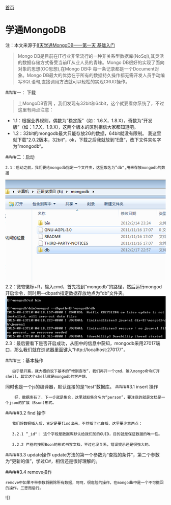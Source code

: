 [首页](https://github.com/zhangdhu/blog/blob/master/index.md)

# 学通MongoDB
注：本文来源于[8天学通MongoDB——第一天 基础入门](http://www.cnblogs.com/huangxincheng/archive/2012/02/18/2356595.html)

>Mongo DB是目前在IT行业非常流行的一种非关系型数据库(NoSql),其灵活的数据存储方式备受当前IT从业人员的青睐。Mongo DB很好的实现了面向对象的思想(OO思想),在Mongo DB中 每一条记录都是一个Document对象。Mongo DB最大的优势在于所有的数据持久操作都无需开发人员手动编写SQL语句,直接调用方法就可以轻松的实现CRUD操作。


####一： 下载<br>
    
>上MongoDB官网 ，我们发现有32bit和64bit，这个就要看你系统了，不过这里有两点注意：
* 1.1：根据业界规则，偶数为“稳定版”（如：1.6.X，1.8.X），奇数为“开发版”（如：1.7.X，1.9.X)，这两个版本的区别相信大家都知道吧。
* 1.2：32bit的mongodb最大只能存放2G的数据，64bit就没有限制。
        我这里就下载"2.0.2版本，32bit“，ok，下载之后我就放到”E盘“，改下文件夹名字为”mongodb“。

####二：启动

    2.1：启动之前，我们要给mongodb指定一个文件夹，这里取名为”db",用来存放mongodb的数据
![](https://github.com/zhangdhu/blog/blob/master/img//5-1.png)
       2.2：微软徽标+R，输入cmd，首先找到“mongodb”的路径，然后运行mongod开启命令，同时用--dbpath指定数据存放地点为“db”文件夹。
![](https://github.com/zhangdhu/blog/blob/master/img/4-1.png)
      2.3：最后要看下是否开启成功，从图中的信息中获知，mongodb采用27017端口，那么我们就在浏览器里面键入“http://localhost:27017/”，

####三：基本操作

       由于是开篇，就大概的说下基本的“增删查改“，我们再开一个cmd，输入mongo命令打开shell，其实这个shell就是mongodb的客户端，
同时也是一个js的编译器，默认连接的是“test”数据库。
#####3.1  insert 操作

        好，数据库有了，下一步就是集合，这里就取集合名为“person”，要注意的就是文档是一个json的扩展（Bson)形式。 

#####3.2 find 操作

       我们将数据插入后，肯定是要find出来，不然插了也白插，这里要注意两点：

       3.2.1 “_id"： 这个字段是数据库默认给我们加的GUID，目的就是保证数据的唯一性。

       3.2.2 严格的按照Bson的形式书写文档，不过也没关系，错误提示还是很强大的。
#####3.3 update操作
      update方法的第一个参数为“查找的条件”，第二个参数为“更新的值”，学过C#，相信还是很好理解的。

#####3.4 remove操作

    remove中如果不带参数将删除所有数据，呵呵，很危险的操作，在mongodb中是一个不可撤回的操作，三思而后行。

![]
